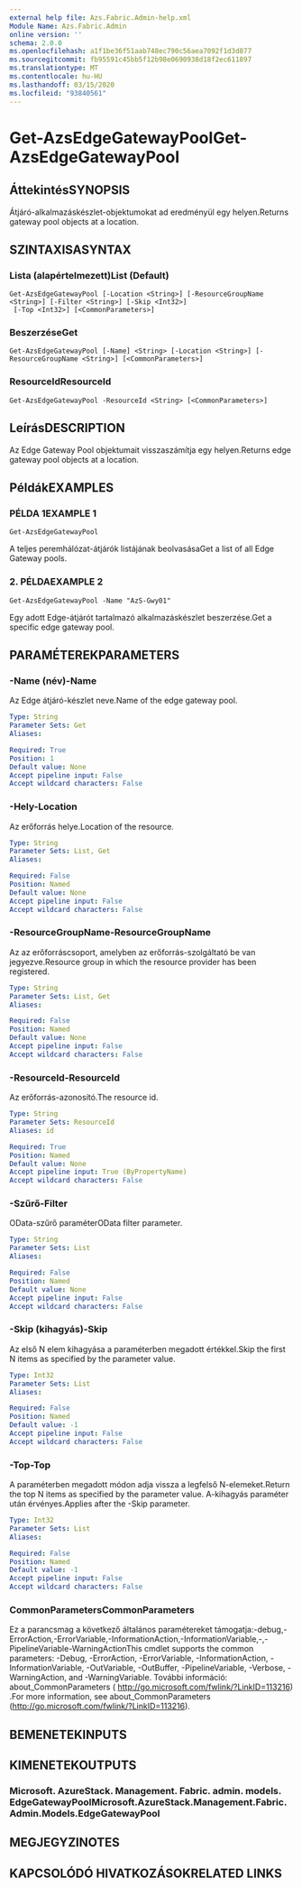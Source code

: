```yaml
---
external help file: Azs.Fabric.Admin-help.xml
Module Name: Azs.Fabric.Admin
online version: ''
schema: 2.0.0
ms.openlocfilehash: a1f1be36f51aab748ec790c56aea7092f1d3d877
ms.sourcegitcommit: fb95591c45bb5f12b98e0690938d18f2ec611897
ms.translationtype: MT
ms.contentlocale: hu-HU
ms.lasthandoff: 03/15/2020
ms.locfileid: "93840561"
---
```

# <span data-ttu-id="ce55c-101">Get-AzsEdgeGatewayPool</span><span class="sxs-lookup"><span data-stu-id="ce55c-101">Get-AzsEdgeGatewayPool</span></span>

## <span data-ttu-id="ce55c-102">Áttekintés</span><span class="sxs-lookup"><span data-stu-id="ce55c-102">SYNOPSIS</span></span>
<span data-ttu-id="ce55c-103">Átjáró-alkalmazáskészlet-objektumokat ad eredményül egy helyen.</span><span class="sxs-lookup"><span data-stu-id="ce55c-103">Returns gateway pool objects at a location.</span></span>

## <span data-ttu-id="ce55c-104">SZINTAXISA</span><span class="sxs-lookup"><span data-stu-id="ce55c-104">SYNTAX</span></span>

### <span data-ttu-id="ce55c-105">Lista (alapértelmezett)</span><span class="sxs-lookup"><span data-stu-id="ce55c-105">List (Default)</span></span>
```
Get-AzsEdgeGatewayPool [-Location <String>] [-ResourceGroupName <String>] [-Filter <String>] [-Skip <Int32>]
 [-Top <Int32>] [<CommonParameters>]
```

### <span data-ttu-id="ce55c-106">Beszerzése</span><span class="sxs-lookup"><span data-stu-id="ce55c-106">Get</span></span>
```
Get-AzsEdgeGatewayPool [-Name] <String> [-Location <String>] [-ResourceGroupName <String>] [<CommonParameters>]
```

### <span data-ttu-id="ce55c-107">ResourceId</span><span class="sxs-lookup"><span data-stu-id="ce55c-107">ResourceId</span></span>
```
Get-AzsEdgeGatewayPool -ResourceId <String> [<CommonParameters>]
```

## <span data-ttu-id="ce55c-108">Leírás</span><span class="sxs-lookup"><span data-stu-id="ce55c-108">DESCRIPTION</span></span>
<span data-ttu-id="ce55c-109">Az Edge Gateway Pool objektumait visszaszámítja egy helyen.</span><span class="sxs-lookup"><span data-stu-id="ce55c-109">Returns edge gateway pool objects at a location.</span></span>

## <span data-ttu-id="ce55c-110">Példák</span><span class="sxs-lookup"><span data-stu-id="ce55c-110">EXAMPLES</span></span>

### <span data-ttu-id="ce55c-111">PÉLDA 1</span><span class="sxs-lookup"><span data-stu-id="ce55c-111">EXAMPLE 1</span></span>
```
Get-AzsEdgeGatewayPool
```

<span data-ttu-id="ce55c-112">A teljes peremhálózat-átjárók listájának beolvasása</span><span class="sxs-lookup"><span data-stu-id="ce55c-112">Get a list of all Edge Gateway pools.</span></span>

### <span data-ttu-id="ce55c-113">2. PÉLDA</span><span class="sxs-lookup"><span data-stu-id="ce55c-113">EXAMPLE 2</span></span>
```
Get-AzsEdgeGatewayPool -Name "AzS-Gwy01"
```

<span data-ttu-id="ce55c-114">Egy adott Edge-átjárót tartalmazó alkalmazáskészlet beszerzése.</span><span class="sxs-lookup"><span data-stu-id="ce55c-114">Get a specific edge gateway pool.</span></span>

## <span data-ttu-id="ce55c-115">PARAMÉTEREK</span><span class="sxs-lookup"><span data-stu-id="ce55c-115">PARAMETERS</span></span>

### <span data-ttu-id="ce55c-116">-Name (név)</span><span class="sxs-lookup"><span data-stu-id="ce55c-116">-Name</span></span>
<span data-ttu-id="ce55c-117">Az Edge átjáró-készlet neve.</span><span class="sxs-lookup"><span data-stu-id="ce55c-117">Name of the edge gateway pool.</span></span>

```yaml
Type: String
Parameter Sets: Get
Aliases:

Required: True
Position: 1
Default value: None
Accept pipeline input: False
Accept wildcard characters: False
```

### <span data-ttu-id="ce55c-118">-Hely</span><span class="sxs-lookup"><span data-stu-id="ce55c-118">-Location</span></span>
<span data-ttu-id="ce55c-119">Az erőforrás helye.</span><span class="sxs-lookup"><span data-stu-id="ce55c-119">Location of the resource.</span></span>

```yaml
Type: String
Parameter Sets: List, Get
Aliases:

Required: False
Position: Named
Default value: None
Accept pipeline input: False
Accept wildcard characters: False
```

### <span data-ttu-id="ce55c-120">-ResourceGroupName</span><span class="sxs-lookup"><span data-stu-id="ce55c-120">-ResourceGroupName</span></span>
<span data-ttu-id="ce55c-121">Az az erőforráscsoport, amelyben az erőforrás-szolgáltató be van jegyezve.</span><span class="sxs-lookup"><span data-stu-id="ce55c-121">Resource group in which the resource provider has been registered.</span></span>

```yaml
Type: String
Parameter Sets: List, Get
Aliases:

Required: False
Position: Named
Default value: None
Accept pipeline input: False
Accept wildcard characters: False
```

### <span data-ttu-id="ce55c-122">-ResourceId</span><span class="sxs-lookup"><span data-stu-id="ce55c-122">-ResourceId</span></span>
<span data-ttu-id="ce55c-123">Az erőforrás-azonosító.</span><span class="sxs-lookup"><span data-stu-id="ce55c-123">The resource id.</span></span>

```yaml
Type: String
Parameter Sets: ResourceId
Aliases: id

Required: True
Position: Named
Default value: None
Accept pipeline input: True (ByPropertyName)
Accept wildcard characters: False
```

### <span data-ttu-id="ce55c-124">-Szűrő</span><span class="sxs-lookup"><span data-stu-id="ce55c-124">-Filter</span></span>
<span data-ttu-id="ce55c-125">OData-szűrő paraméter</span><span class="sxs-lookup"><span data-stu-id="ce55c-125">OData filter parameter.</span></span>

```yaml
Type: String
Parameter Sets: List
Aliases:

Required: False
Position: Named
Default value: None
Accept pipeline input: False
Accept wildcard characters: False
```

### <span data-ttu-id="ce55c-126">-Skip (kihagyás)</span><span class="sxs-lookup"><span data-stu-id="ce55c-126">-Skip</span></span>
<span data-ttu-id="ce55c-127">Az első N elem kihagyása a paraméterben megadott értékkel.</span><span class="sxs-lookup"><span data-stu-id="ce55c-127">Skip the first N items as specified by the parameter value.</span></span>

```yaml
Type: Int32
Parameter Sets: List
Aliases:

Required: False
Position: Named
Default value: -1
Accept pipeline input: False
Accept wildcard characters: False
```

### <span data-ttu-id="ce55c-128">-Top</span><span class="sxs-lookup"><span data-stu-id="ce55c-128">-Top</span></span>
<span data-ttu-id="ce55c-129">A paraméterben megadott módon adja vissza a legfelső N-elemeket.</span><span class="sxs-lookup"><span data-stu-id="ce55c-129">Return the top N items as specified by the parameter value.</span></span>
<span data-ttu-id="ce55c-130">A-kihagyás paraméter után érvényes.</span><span class="sxs-lookup"><span data-stu-id="ce55c-130">Applies after the -Skip parameter.</span></span>

```yaml
Type: Int32
Parameter Sets: List
Aliases:

Required: False
Position: Named
Default value: -1
Accept pipeline input: False
Accept wildcard characters: False
```

### <span data-ttu-id="ce55c-131">CommonParameters</span><span class="sxs-lookup"><span data-stu-id="ce55c-131">CommonParameters</span></span>
<span data-ttu-id="ce55c-132">Ez a parancsmag a következő általános paramétereket támogatja:-debug,-ErrorAction,-ErrorVariable,-InformationAction,-InformationVariable,-,-PipelineVariable-WarningAction</span><span class="sxs-lookup"><span data-stu-id="ce55c-132">This cmdlet supports the common parameters: -Debug, -ErrorAction, -ErrorVariable, -InformationAction, -InformationVariable, -OutVariable, -OutBuffer, -PipelineVariable, -Verbose, -WarningAction, and -WarningVariable.</span></span> <span data-ttu-id="ce55c-133">További információ: about_CommonParameters ( http://go.microsoft.com/fwlink/?LinkID=113216) .</span><span class="sxs-lookup"><span data-stu-id="ce55c-133">For more information, see about_CommonParameters (http://go.microsoft.com/fwlink/?LinkID=113216).</span></span>

## <span data-ttu-id="ce55c-134">BEMENETEK</span><span class="sxs-lookup"><span data-stu-id="ce55c-134">INPUTS</span></span>

## <span data-ttu-id="ce55c-135">KIMENETEK</span><span class="sxs-lookup"><span data-stu-id="ce55c-135">OUTPUTS</span></span>

### <span data-ttu-id="ce55c-136">Microsoft. AzureStack. Management. Fabric. admin. models. EdgeGatewayPool</span><span class="sxs-lookup"><span data-stu-id="ce55c-136">Microsoft.AzureStack.Management.Fabric.Admin.Models.EdgeGatewayPool</span></span>

## <span data-ttu-id="ce55c-137">MEGJEGYZI</span><span class="sxs-lookup"><span data-stu-id="ce55c-137">NOTES</span></span>

## <span data-ttu-id="ce55c-138">KAPCSOLÓDÓ HIVATKOZÁSOK</span><span class="sxs-lookup"><span data-stu-id="ce55c-138">RELATED LINKS</span></span>
